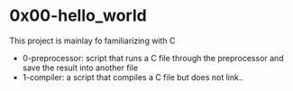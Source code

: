 # 0x00-hello_world
This project is mainlay fo familiarizing with C
* 0-preprocessor:  script that runs a C file through the preprocessor and save the result into another file
* 1-compiler: a script that compiles a C file but does not link..
